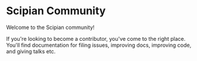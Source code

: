 # Scipian Community

Welcome to the Scipian community!

If you're looking to become a contributor, you've come to the right
place. You'll find documentation for filing issues, improving docs, improving
code, and giving talks etc.
